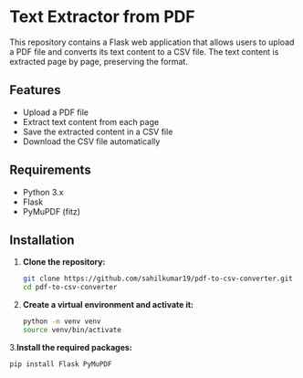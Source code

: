 # Text Extractor from PDF

This repository contains a Flask web application that allows users to upload a PDF file and converts its text content to a CSV file. The text content is extracted page by page, preserving the format.

## Features

- Upload a PDF file
- Extract text content from each page
- Save the extracted content in a CSV file
- Download the CSV file automatically

## Requirements

- Python 3.x
- Flask
- PyMuPDF (fitz)

## Installation

1. **Clone the repository:**
   ```bash
   git clone https://github.com/sahilkumar19/pdf-to-csv-converter.git
   cd pdf-to-csv-converter
2. **Create a virtual environment and activate it:**
   ```bash
   python -m venv venv
   source venv/bin/activate
3.**Install the required packages:**
  ```bash
  pip install Flask PyMuPDF



